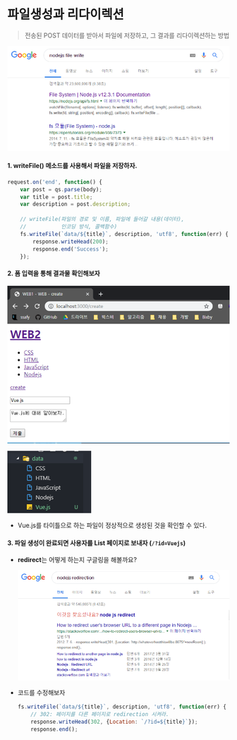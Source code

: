 # 파일생성과 리다이렉션

> 전송된 POST 데이터를 받아서 파일에 저장하고, 그 결과를 리다이렉션하는 방법

![1559537804865](assets/1559537804865.png)



#### 1. writeFile() 메소드를 사용해서 파일을 저장하자.

```javascript
request.on('end', function() {
    var post = qs.parse(body);
    var title = post.title;
    var description = post.description;

    // writeFile(파일의 경로 및 이름, 파일에 들어갈 내용(데이터),
    //           인코딩 방식, 콜백함수)
    fs.writeFile(`data/${title}`, description, 'utf8', function(err) {
        response.writeHead(200);
        response.end('Success');
    });
```



#### 2. 폼 입력을 통해 결과물 확인해보자

![1559540953870](assets/1559540953870.png)

![1559540967875](assets/1559540967875.png)

* Vue.js를 타이틀으로 하는 파일이 정상적으로 생성된 것을 확인할 수 있다.



#### 3. 파일 생성이 완료되면 사용자를 List 페이지로 보내자 (`/?id=Vuejs`)

* **redirect**는 어떻게 하는지 구글링을 해볼까요?

  ![1559542299233](assets/1559542299233.png)

* 코드를 수정해보자

  ```javascript
  fs.writeFile(`data/${title}`, description, 'utf8', function(err) {
      // 302: 페이지를 다른 페이지로 redirection 시켜라.
      response.writeHead(302, {Location: `/?id=${title}`});
      response.end();
  ```

